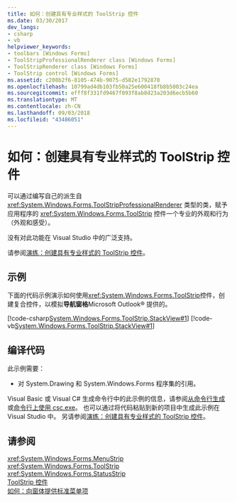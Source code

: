 ```yaml
---
title: 如何：创建具有专业样式的 ToolStrip 控件
ms.date: 03/30/2017
dev_langs:
- csharp
- vb
helpviewer_keywords:
- toolbars [Windows Forms]
- ToolStripProfessionalRenderer class [Windows Forms]
- ToolStripRenderer class [Windows Forms]
- ToolStrip control [Windows Forms]
ms.assetid: c208b2f6-8105-474b-9075-d582e1792870
ms.openlocfilehash: 10799ad4db103fb50a25e600418fb8b5003c24ea
ms.sourcegitcommit: efff8f331fd9467f093f8ab8d23a203d6ecb5b60
ms.translationtype: MT
ms.contentlocale: zh-CN
ms.lasthandoff: 09/03/2018
ms.locfileid: "43486051"
---
```

# <a name="how-to-create-a-professionally-styled-toolstrip-control"></a>如何：创建具有专业样式的 ToolStrip 控件
可以通过编写自己的派生自 <xref:System.Windows.Forms.ToolStripProfessionalRenderer> 类型的类，赋予应用程序的 <xref:System.Windows.Forms.ToolStrip> 控件一个专业的外观和行为（外观和感受）。  
  
 没有对此功能在 Visual Studio 中的广泛支持。  
  
 请参阅[演练：创建具有专业样式的 ToolStrip 控件](../../../../docs/framework/winforms/controls/walkthrough-creating-a-professionally-styled-toolstrip-control.md)。  
  
## <a name="example"></a>示例  
 下面的代码示例演示如何使用<xref:System.Windows.Forms.ToolStrip>控件，创建复合控件，以模拟**导航窗格**Microsoft Outlook® 提供的。  
  
 [!code-csharp[System.Windows.Forms.ToolStrip.StackView#1](../../../../samples/snippets/csharp/VS_Snippets_Winforms/System.Windows.Forms.ToolStrip.StackView/CS/StackView.cs#1)]
 [!code-vb[System.Windows.Forms.ToolStrip.StackView#1](../../../../samples/snippets/visualbasic/VS_Snippets_Winforms/System.Windows.Forms.ToolStrip.StackView/VB/StackView.vb#1)]  
  
## <a name="compiling-the-code"></a>编译代码  
 此示例需要：  
  
-   对 System.Drawing 和 System.Windows.Forms 程序集的引用。  
  
 Visual Basic 或 Visual C# 生成命令行中的此示例的信息，请参阅[从命令行生成](~/docs/visual-basic/reference/command-line-compiler/building-from-the-command-line.md)或[命令行上使用 csc.exe](~/docs/csharp/language-reference/compiler-options/command-line-building-with-csc-exe.md)。 也可以通过将代码粘贴到新的项目中生成此示例在 Visual Studio 中。  另请参阅[演练：创建具有专业样式的 ToolStrip 控件](walkthrough-creating-a-professionally-styled-toolstrip-control.md)。  
  
## <a name="see-also"></a>请参阅  
 <xref:System.Windows.Forms.MenuStrip>  
 <xref:System.Windows.Forms.ToolStrip>  
 <xref:System.Windows.Forms.StatusStrip>  
 [ToolStrip 控件](../../../../docs/framework/winforms/controls/toolstrip-control-windows-forms.md)  
 [如何：向窗体提供标准菜单项](../../../../docs/framework/winforms/controls/how-to-provide-standard-menu-items-to-a-form.md)
